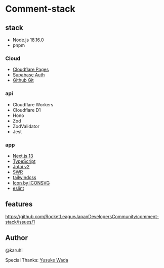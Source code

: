 # Comment-stack

## stack

- Node.js 18.16.0
- pnpm

### Cloud

- [Cloudflare Pages](https://cloudflare.com/)
- [Supabase Auth](https://supabase.com/)
- [Github Git](https://github.com/)

### api

- Cloudflare Workers
- Cloudflare D1
- Hono
- Zod
- ZodValidator
- Jest

### app

- [Next.js 13](https://nextjs.org)
- [TypeScript](https://www.typescriptlang.org/)
- [Jotai v2](https://jotai.org/)
- [SWR](https://swr.vercel.app)
- [tailwindcss](https://tailwindcss.com)
- [Icon by ICONSVG](https://iconsvg.xyz/)
- [eslint](https://eslint.org)

## features

https://github.com/RocketLeagueJapanDevelopersCommunity/comment-stack/issues/1

## Author

@karuhi

Special Thanks: [Yusuke Wada](https://github.com/yusukebe)
